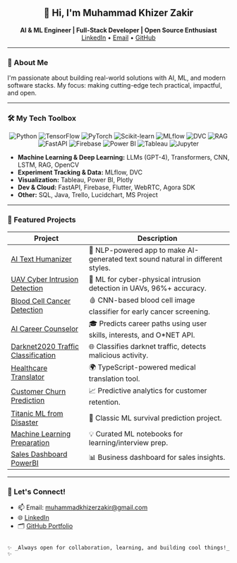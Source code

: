 <!-- Profile header with a personal touch -->
<h2 align="center">👋 Hi, I'm Muhammad Khizer Zakir</h2>
<p align="center">
  <b>AI & ML Engineer | Full-Stack Developer | Open Source Enthusiast</b><br>
  <a href="https://linkedin.com/in/muhammad-khizer-zakir">LinkedIn</a> •
  <a href="mailto:muhammadkhizerzakir@gmail.com">Email</a> •
  <a href="https://github.com/Khizer-Data">GitHub</a>
</p>

---

### 🚀 About Me

I'm passionate about building real-world solutions with AI, ML, and modern software stacks. My focus: making cutting-edge tech practical, impactful, and open.

---

### 🛠️ My Tech Toolbox

<p align="center">
  <img alt="Python" src="https://img.shields.io/badge/Python-3776AB?logo=python&logoColor=white&style=for-the-badge"/>
  <img alt="TensorFlow" src="https://img.shields.io/badge/TensorFlow-FF6F00?logo=tensorflow&logoColor=white&style=for-the-badge"/>
  <img alt="PyTorch" src="https://img.shields.io/badge/PyTorch-EE4C2C?logo=pytorch&logoColor=white&style=for-the-badge"/>
  <img alt="Scikit-learn" src="https://img.shields.io/badge/Scikit--learn-F7931E?logo=scikit-learn&logoColor=white&style=for-the-badge"/>
  <img alt="MLflow" src="https://img.shields.io/badge/MLflow-0194E2?logo=mlflow&logoColor=white&style=for-the-badge"/>
  <img alt="DVC" src="https://img.shields.io/badge/DVC-945DD6?logo=dvc&logoColor=white&style=for-the-badge"/>
  <img alt="RAG" src="https://img.shields.io/badge/RAG-0A192F?logo=openai&logoColor=white&style=for-the-badge"/>
  <img alt="FastAPI" src="https://img.shields.io/badge/FastAPI-009688?logo=fastapi&logoColor=white&style=for-the-badge"/>
  <img alt="Firebase" src="https://img.shields.io/badge/Firebase-FFCA28?logo=firebase&logoColor=black&style=for-the-badge"/>
  <img alt="Power BI" src="https://img.shields.io/badge/PowerBI-F2C811?logo=powerbi&logoColor=black&style=for-the-badge"/>
  <img alt="Tableau" src="https://img.shields.io/badge/Tableau-E97627?logo=tableau&logoColor=white&style=for-the-badge"/>
  <img alt="Jupyter" src="https://img.shields.io/badge/Jupyter-F37626?logo=jupyter&logoColor=white&style=for-the-badge"/>
</p>

- **Machine Learning & Deep Learning:** LLMs (GPT-4), Transformers, CNN, LSTM, RAG, OpenCV  
- **Experiment Tracking & Data:** MLflow, DVC  
- **Visualization:** Tableau, Power BI, Plotly  
- **Dev & Cloud:** FastAPI, Firebase, Flutter, WebRTC, Agora SDK  
- **Other:** SQL, Java, Trello, Lucidchart, MS Project

---

### 🌟 Featured Projects

| Project | Description |
|---------|-------------|
| [AI Text Humanizer](https://github.com/Khizer-Data/AI-Text-Humanizer) | 📝 NLP-powered app to make AI-generated text sound natural in different styles. |
| [UAV Cyber Intrusion Detection](https://github.com/Khizer-Data/uav-cyber-intrusion-detection) | 🚁 ML for cyber-physical intrusion detection in UAVs, 96%+ accuracy. |
| [Blood Cell Cancer Detection](https://github.com/Khizer-Data/Blood-cell-cancer-detection) | 🩸 CNN-based blood cell image classifier for early cancer screening. |
| [AI Career Counselor](https://github.com/Khizer-Data/AI-Career-Counselor) | 🎓 Predicts career paths using user skills, interests, and O*NET API. |
| [Darknet2020 Traffic Classification](https://github.com/Khizer-Data/Darknet2020-Traffic-Classification) | 🌐 Classifies darknet traffic, detects malicious activity. |
| [Healthcare Translator](https://github.com/Khizer-Data/healthcaretranslator) | 🌍 TypeScript-powered medical translation tool. |
| [Customer Churn Prediction](https://github.com/Khizer-Data/Customer-Churn-Prediction) | 📈 Predictive analytics for customer retention. |
| [Titanic ML from Disaster](https://github.com/Khizer-Data/Titanic-ML-from-Disaster) | 🚢 Classic ML survival prediction project. |
| [Machine Learning Preparation](https://github.com/Khizer-Data/Machine-Learning-Preparation) | 💡 Curated ML notebooks for learning/interview prep. |
| [Sales Dashboard PowerBI](https://github.com/Khizer-Data/Sales-Dashboard-PowerBI) | 📊 Business dashboard for sales insights. |

---

### 🤝 Let's Connect!

- 📫 Email: [muhammadkhizerzakir@gmail.com](mailto:muhammadkhizerzakir@gmail.com)
- 🌐 [LinkedIn](https://linkedin.com/in/muhammad-khizer-zakir)
- 🗂️ [GitHub Portfolio](https://github.com/Khizer-Data)

```

✨ _Always open for collaboration, learning, and building cool things!_ ✨
